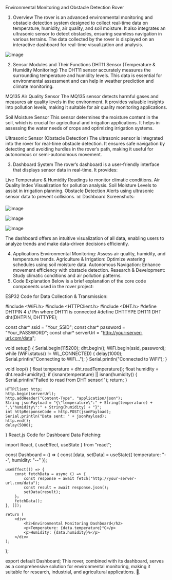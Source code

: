 Environmental Monitoring and Obstacle Detection Rover
1. Overview
The rover is an advanced environmental monitoring and obstacle detection system designed to collect real-time data on temperature, humidity, air quality, and soil moisture. It also integrates an ultrasonic sensor to detect obstacles, ensuring seamless navigation in various terrains. The data collected by the rover is displayed on an interactive dashboard for real-time visualization and analysis.

![image](https://github.com/user-attachments/assets/62300e40-e0b6-4042-a4a5-2890f798458e)

2. Sensor Modules and Their Functions
DHT11 Sensor (Temperature & Humidity Monitoring)
The DHT11 sensor accurately measures the surrounding temperature and humidity levels. This data is essential for environmental assessment and can help in weather prediction and climate monitoring.

MQ135 Air Quality Sensor
The MQ135 sensor detects harmful gases and measures air quality levels in the environment. It provides valuable insights into pollution levels, making it suitable for air quality monitoring applications.

Soil Moisture Sensor
This sensor determines the moisture content in the soil, which is crucial for agricultural and irrigation applications. It helps in assessing the water needs of crops and optimizing irrigation systems.

Ultrasonic Sensor (Obstacle Detection)
The ultrasonic sensor is integrated into the rover for real-time obstacle detection. It ensures safe navigation by detecting and avoiding hurdles in the rover’s path, making it useful for autonomous or semi-autonomous movement.

3. Dashboard System
The rover’s dashboard is a user-friendly interface that displays sensor data in real-time. It provides:

Live Temperature & Humidity Readings to monitor climatic conditions.
Air Quality Index Visualization for pollution analysis.
Soil Moisture Levels to assist in irrigation planning.
Obstacle Detection Alerts using ultrasonic sensor data to prevent collisions.
📊 Dashboard Screenshots:

![image](https://github.com/user-attachments/assets/8f6228f3-b51a-4f75-9a8c-d617b2e2f890)

![image](https://github.com/user-attachments/assets/799dea97-9a90-42d4-9378-a2bfd335019d)

![image](https://github.com/user-attachments/assets/435ccab6-a185-4d15-a678-59145fa310b8)

The dashboard offers an intuitive visualization of all data, enabling users to analyze trends and make data-driven decisions efficiently.

4. Applications
Environmental Monitoring: Assess air quality, humidity, and temperature trends.
Agriculture & Irrigation: Optimize watering schedules using soil moisture data.
Autonomous Navigation: Enhance movement efficiency with obstacle detection.
Research & Development: Study climatic conditions and air pollution patterns.
5. Code Explanation
Below is a brief explanation of the core code components used in the rover project:

ESP32 Code for Data Collection & Transmission:

#include <WiFi.h>
#include <HTTPClient.h>
#include <DHT.h>
#define DHTPIN 4  // Pin where DHT11 is connected
#define DHTTYPE DHT11
DHT dht(DHTPIN, DHTTYPE);

const char* ssid = "Your_SSID";
const char* password = "Your_PASSWORD";
const char* serverUrl = "http://your-server-url.com/data";

void setup() {
    Serial.begin(115200);
    dht.begin();
    WiFi.begin(ssid, password);
    while (WiFi.status() != WL_CONNECTED) {
        delay(1000);
        Serial.println("Connecting to WiFi...");
    }
    Serial.println("Connected to WiFi");
}

void loop() {
    float temperature = dht.readTemperature();
    float humidity = dht.readHumidity();
    if (isnan(temperature) || isnan(humidity)) {
        Serial.println("Failed to read from DHT sensor!");
        return;
    }

    HTTPClient http;
    http.begin(serverUrl);
    http.addHeader("Content-Type", "application/json");
    String jsonPayload = "{\"temperature\":" + String(temperature) + ",\"humidity\":" + String(humidity) + "}";
    int httpResponseCode = http.POST(jsonPayload);
    Serial.println("Data sent: " + jsonPayload);
    http.end();
    delay(5000);
}
React.js Code for Dashboard Data Fetching:

import React, { useEffect, useState } from "react";

const Dashboard = () => {
    const [data, setData] = useState({ temperature: "--", humidity: "--" });

    useEffect(() => {
        const fetchData = async () => {
            const response = await fetch("http://your-server-url.com/data");
            const result = await response.json();
            setData(result);
        };
        fetchData();
    }, []);

    return (
        <div>
            <h2>Environmental Monitoring Dashboard</h2>
            <p>Temperature: {data.temperature}°C</p>
            <p>Humidity: {data.humidity}%</p>
        </div>
    );
};

export default Dashboard;
This rover, combined with its dashboard, serves as a comprehensive solution for environmental monitoring, making it suitable for research, industrial, and agricultural applications. 🚀.
